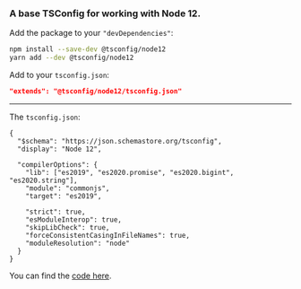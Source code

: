 ### A base TSConfig for working with Node 12.

Add the package to your `"devDependencies"`:

```sh
npm install --save-dev @tsconfig/node12
yarn add --dev @tsconfig/node12
```

Add to your `tsconfig.json`:

```json
"extends": "@tsconfig/node12/tsconfig.json"
```

---

The `tsconfig.json`: 

```jsonc
{
  "$schema": "https://json.schemastore.org/tsconfig",
  "display": "Node 12",

  "compilerOptions": {
    "lib": ["es2019", "es2020.promise", "es2020.bigint", "es2020.string"],
    "module": "commonjs",
    "target": "es2019",

    "strict": true,
    "esModuleInterop": true,
    "skipLibCheck": true,
    "forceConsistentCasingInFileNames": true,
    "moduleResolution": "node"
  }
}

```

You can find the [code here](https://github.com/tsconfig/bases/blob/master/bases/node12.json).

